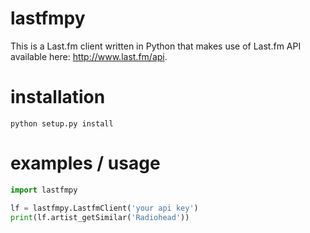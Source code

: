 # lastfmpy
This is a Last.fm client written in Python that makes use of Last.fm API available here: http://www.last.fm/api.

# installation
`python setup.py install`

# examples / usage
```python
import lastfmpy

lf = lastfmpy.LastfmClient('your api key')
print(lf.artist_getSimilar('Radiohead'))
```

